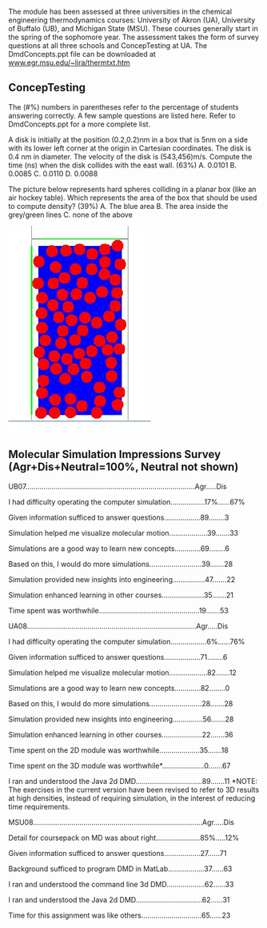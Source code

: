 The module has been assessed at three universities in the chemical engineering thermodynamics courses: University of Akron (UA), University of Buffalo (UB), and Michigan State (MSU).  These courses generally start in the spring of the sophomore year.  The assessment takes the form of survey questions at all three schools and ConcepTesting at UA.  The DmdConcepts.ppt file can be downloaded at www.egr.msu.edu/~lira/thermtxt.htm  


## ConcepTesting 

The (#%) numbers in parentheses refer to the percentage of students answering correctly.  A few sample questions are listed here.  Refer to DmdConcepts.ppt for a more complete list.

A disk is initially at the position (0.2,0.2)nm in a box that is 5nm on a side with its lower left corner at the origin in Cartesian coordinates.  The disk is 0.4 nm in diameter.  The velocity of the disk is (543,456)m/s.  Compute the time (ns) when the disk collides with the east wall. (63%)
A. 0.0101   B. 0.0085   C. 0.0110   D. 0.0088

The picture below represents hard spheres colliding in a planar box (like an air hockey table).  Which represents the area of the box that should be used to compute density? (39%)
A. The blue area    B. The area inside the grey/green lines    C. none of the above 

![](./DMD_Lvl3_1.jpg)



## Molecular Simulation Impressions Survey (Agr+Dis+Neutral=100%, Neutral not shown) 



UB07....................................................................................Agr.....Dis

I had difficulty operating the computer simulation.................17%......67%

Given information sufficed to answer questions..................89........3  

Simulation helped me visualize molecular motion...................39.......33 

Simulations are a good way to learn new concepts.............69........6  

Based on this, I would do more simulations..........................39.......28 

Simulation provided new insights into engineering................47.......22 

Simulation enhanced learning in other courses.....................35.......21 

Time spent was worthwhile..................................................19.......53 


UA08....................................................................................Agr.....Dis

I had difficulty operating the computer simulation..................6%......76%

Given information sufficed to answer questions..................71........6  

Simulation helped me visualize molecular motion...................82.......12 

Simulations are a good way to learn new concepts.............82........0  

Based on this, I would do more simulations..........................28.......28 

Simulation provided new insights into engineering...............56.......28 

Simulation enhanced learning in other courses....................22.......36 

Time spent on the 2D module was worthwhile....................35.......18 

Time spent on the 3D module was worthwhile*.....................0.......67 

I ran and understood the Java 2d DMD.................................89.......11
*NOTE: The exercises in the current version have been revised to refer to 3D results at high densities, instead of requiring simulation, in the interest of reducing time requirements.


MSU08....................................................................................Agr.....Dis

Detail for coursepack on MD was about right......................85%.....12%

Given information sufficed to answer questions..................27......71

Background sufficed to program DMD in MatLab..................37......63

I ran and understood the command line 3d DMD...................62......33

I ran and understood the Java 2d DMD.................................62......31

Time for this assignment was like others..............................65......23
